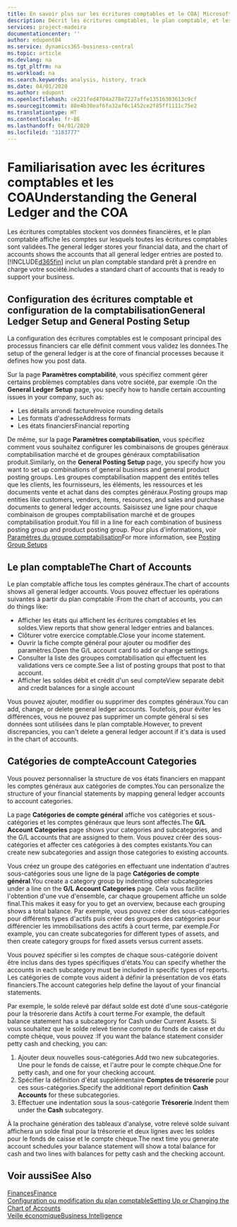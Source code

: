 ```yaml
---
title: En savoir plus sur les écritures comptables et le COA| Microsoft Docs
description: Décrit les écritures comptables, le plan comptable, et les catégories de compte.
services: project-madeira
documentationcenter: ''
author: edupont04
ms.service: dynamics365-business-central
ms.topic: article
ms.devlang: na
ms.tgt_pltfrm: na
ms.workload: na
ms.search.keywords: analysis, history, track
ms.date: 04/01/2020
ms.author: edupont
ms.openlocfilehash: ce221fed4704a278e7227affe13516303613c9cf
ms.sourcegitcommit: 88e4b30eaf6fa32af0c1452ce2f85ff1111c75e2
ms.translationtype: HT
ms.contentlocale: fr-BE
ms.lasthandoff: 04/01/2020
ms.locfileid: "3183777"
---
```

# <a name="understanding-the-general-ledger-and-the-coa"></a><span data-ttu-id="704b5-103">Familiarisation avec les écritures comptables et les COA</span><span class="sxs-lookup"><span data-stu-id="704b5-103">Understanding the General Ledger and the COA</span></span>
<span data-ttu-id="704b5-104">Les écritures comptables stockent vos données financières, et le plan comptable affiche les comptes sur lesquels toutes les écritures comptables sont validées.</span><span class="sxs-lookup"><span data-stu-id="704b5-104">The general ledger stores your financial data, and the chart of accounts shows the accounts that all general ledger entries are posted to.</span></span> [!INCLUDE[d365fin](includes/d365fin_md.md)] <span data-ttu-id="704b5-105">inclut un plan comptable standard prêt à prendre en charge votre société.</span><span class="sxs-lookup"><span data-stu-id="704b5-105">includes a standard chart of accounts that is ready to support your business.</span></span>

## <a name="general-ledger-setup-and-general-posting-setup"></a><span data-ttu-id="704b5-106">Configuration des écritures comptable et configuration de la comptabilisation</span><span class="sxs-lookup"><span data-stu-id="704b5-106">General Ledger Setup and General Posting Setup</span></span>
<span data-ttu-id="704b5-107">La configuration des écritures comptables est le composant principal des processus financiers car elle définit comment vous validez les données.</span><span class="sxs-lookup"><span data-stu-id="704b5-107">The setup of the general ledger is at the core of financial processes because it defines how you post data.</span></span>  

<span data-ttu-id="704b5-108">Sur la page **Paramètres comptabilité**, vous spécifiez comment gérer certains problèmes comptables dans votre société, par exemple :</span><span class="sxs-lookup"><span data-stu-id="704b5-108">On the **General Ledger Setup** page, you specify how to handle certain accounting issues in your company, such as:</span></span>  

* <span data-ttu-id="704b5-109">Les détails arrondi facture</span><span class="sxs-lookup"><span data-stu-id="704b5-109">Invoice rounding details</span></span>  
* <span data-ttu-id="704b5-110">Les formats d'adresse</span><span class="sxs-lookup"><span data-stu-id="704b5-110">Address formats</span></span>  
* <span data-ttu-id="704b5-111">Les états financiers</span><span class="sxs-lookup"><span data-stu-id="704b5-111">Financial reporting</span></span>  

<span data-ttu-id="704b5-112">De même, sur la page **Paramètres comptabilisation**, vous spécifiez comment vous souhaitez configurer les combinaisons de groupes généraux comptabilisation marché et de groupes généraux comptabilisation produit.</span><span class="sxs-lookup"><span data-stu-id="704b5-112">Similarly, on the **General Posting Setup** page, you specify how you want to set up combinations of general business and general product posting groups.</span></span> <span data-ttu-id="704b5-113">Les groupes comptabilisation mappent des entités telles que les clients, les fournisseurs, les éléments, les ressources et les documents vente et achat dans des comptes généraux.</span><span class="sxs-lookup"><span data-stu-id="704b5-113">Posting groups map entities like customers, vendors, items, resources, and sales and purchase documents to general ledger accounts.</span></span> <span data-ttu-id="704b5-114">Saisissez une ligne pour chaque combinaison de groupes comptabilisation marché et de groupes comptabilisation produit.</span><span class="sxs-lookup"><span data-stu-id="704b5-114">You fill in a line for each combination of business posting group and product posting group.</span></span> <span data-ttu-id="704b5-115">Pour plus d'informations, voir [Paramètres du groupe comptabilisation](finance-posting-groups.md)</span><span class="sxs-lookup"><span data-stu-id="704b5-115">For more information, see [Posting Group Setups](finance-posting-groups.md)</span></span>  

## <a name="the-chart-of-accounts"></a><span data-ttu-id="704b5-116">Le plan comptable</span><span class="sxs-lookup"><span data-stu-id="704b5-116">The Chart of Accounts</span></span>
<span data-ttu-id="704b5-117">Le plan comptable affiche tous les comptes généraux.</span><span class="sxs-lookup"><span data-stu-id="704b5-117">The chart of accounts shows all general ledger accounts.</span></span> <span data-ttu-id="704b5-118">Vous pouvez effectuer les opérations suivantes à partir du plan comptable :</span><span class="sxs-lookup"><span data-stu-id="704b5-118">From the chart of accounts, you can do things like:</span></span>  

* <span data-ttu-id="704b5-119">Afficher les états qui affichent les écritures comptables et les soldes.</span><span class="sxs-lookup"><span data-stu-id="704b5-119">View reports that show general ledger entries and balances.</span></span>  
* <span data-ttu-id="704b5-120">Clôturer votre exercice comptable.</span><span class="sxs-lookup"><span data-stu-id="704b5-120">Close your income statement.</span></span>  
* <span data-ttu-id="704b5-121">Ouvrir la fiche compte général pour ajouter ou modifier des paramètres.</span><span class="sxs-lookup"><span data-stu-id="704b5-121">Open the G/L account card to add or change settings.</span></span>  
* <span data-ttu-id="704b5-122">Consulter la liste des groupes comptabilisation qui effectuent les validations vers ce compte.</span><span class="sxs-lookup"><span data-stu-id="704b5-122">See a list of posting groups that post to that account.</span></span>
* <span data-ttu-id="704b5-123">Afficher les soldes débit et crédit d'un seul compte</span><span class="sxs-lookup"><span data-stu-id="704b5-123">View separate debit and credit balances for a single account</span></span>  

<span data-ttu-id="704b5-124">Vous pouvez ajouter, modifier ou supprimer des comptes généraux.</span><span class="sxs-lookup"><span data-stu-id="704b5-124">You can add, change, or delete general ledger accounts.</span></span> <span data-ttu-id="704b5-125">Toutefois, pour éviter les différences, vous ne pouvez pas supprimer un compte général si ses données sont utilisées dans le plan comptable.</span><span class="sxs-lookup"><span data-stu-id="704b5-125">However, to prevent discrepancies, you can't delete a general ledger account if it's data is used in the chart of accounts.</span></span>  

## <a name="account-categories"></a><span data-ttu-id="704b5-126">Catégories de compte</span><span class="sxs-lookup"><span data-stu-id="704b5-126">Account Categories</span></span>
<span data-ttu-id="704b5-127">Vous pouvez personnaliser la structure de vos états financiers en mappant les comptes généraux aux catégories de comptes.</span><span class="sxs-lookup"><span data-stu-id="704b5-127">You can personalize the structure of your financial statements by mapping general ledger accounts to account categories.</span></span>  

<span data-ttu-id="704b5-128">La page **Catégories de compte général** affiche vos catégories et sous-catégories et les comptes généraux que leurs sont affectés.</span><span class="sxs-lookup"><span data-stu-id="704b5-128">The **G/L Account Categories** page shows your categories and subcategories, and the G/L accounts that are assigned to them.</span></span> <span data-ttu-id="704b5-129">Vous pouvez créer des sous-catégories et affecter ces catégories à des comptes existants.</span><span class="sxs-lookup"><span data-stu-id="704b5-129">You can create new subcategories and assign those categories to existing accounts.</span></span>  

<span data-ttu-id="704b5-130">Vous créez un groupe des catégories en effectuant une indentation d'autres sous-catégories sous une ligne de la page **Catégories de compte général**.</span><span class="sxs-lookup"><span data-stu-id="704b5-130">You create a category group by indenting other subcategories under a line on the **G/L Account Categories** page.</span></span> <span data-ttu-id="704b5-131">Cela vous facilite l'obtention d'une vue d'ensemble, car chaque groupement affiche un solde final.</span><span class="sxs-lookup"><span data-stu-id="704b5-131">This makes it easy for you to get an overview, because each grouping shows a total balance.</span></span> <span data-ttu-id="704b5-132">Par exemple, vous pouvez créer des sous-catégories pour différents types d'actifs puis créer des groupes des catégories pour différencier les immobilisations des actifs à court terme, par exemple.</span><span class="sxs-lookup"><span data-stu-id="704b5-132">For example, you can create subcategories for different types of assets, and then create category groups for fixed assets versus current assets.</span></span>  

<span data-ttu-id="704b5-133">Vous pouvez spécifier si les comptes de chaque sous-catégorie doivent être inclus dans des types spécifiques d'états.</span><span class="sxs-lookup"><span data-stu-id="704b5-133">You can specify whether the accounts in each subcategory must be included in specific types of reports.</span></span> <span data-ttu-id="704b5-134">Les catégories de compte vous aident à définir la présentation de vos états financiers.</span><span class="sxs-lookup"><span data-stu-id="704b5-134">The account categories help define the layout of your financial statements.</span></span>  

<span data-ttu-id="704b5-135">Par exemple, le solde relevé par défaut solde est doté d'une sous-catégorie pour la trésorerie dans Actifs à court terme.</span><span class="sxs-lookup"><span data-stu-id="704b5-135">For example, the default balance statement has a subcategory for Cash under Current Assets.</span></span> <span data-ttu-id="704b5-136">Si vous souhaitez que le solde relevé tienne compte du fonds de caisse et du compte chèque, vous pouvez :</span><span class="sxs-lookup"><span data-stu-id="704b5-136">If you want the balance statement consider petty cash and checking, you can:</span></span>  

1. <span data-ttu-id="704b5-137">Ajouter deux nouvelles sous-catégories.</span><span class="sxs-lookup"><span data-stu-id="704b5-137">Add two new subcategories.</span></span> <span data-ttu-id="704b5-138">Une pour le fonds de caisse, et l'autre pour le compte chèque.</span><span class="sxs-lookup"><span data-stu-id="704b5-138">One for petty cash, and one for your checking account.</span></span>  
2. <span data-ttu-id="704b5-139">Spécifier la définition d'état supplémentaire **Comptes de trésorerie** pour ces sous-catégories.</span><span class="sxs-lookup"><span data-stu-id="704b5-139">Specify the additional report definition **Cash Accounts** for these subcategories.</span></span>  
3. <span data-ttu-id="704b5-140">Effectuer une indentation sous la sous-catégorie **Trésorerie**.</span><span class="sxs-lookup"><span data-stu-id="704b5-140">Indent them under the **Cash** subcategory.</span></span>  

<span data-ttu-id="704b5-141">À la prochaine génération des tableaux d'analyse, votre relevé solde suivant affichera un solde final pour la trésorerie et deux lignes avec les soldes pour le fonds de caisse et le compte chèque.</span><span class="sxs-lookup"><span data-stu-id="704b5-141">The next time you generate account schedules your balance statement will show a total balance for cash and two lines with balances for petty cash and the checking account.</span></span>  

## <a name="see-also"></a><span data-ttu-id="704b5-142">Voir aussi</span><span class="sxs-lookup"><span data-stu-id="704b5-142">See Also</span></span>
[<span data-ttu-id="704b5-143">Finances</span><span class="sxs-lookup"><span data-stu-id="704b5-143">Finance</span></span>](finance.md)  
[<span data-ttu-id="704b5-144">Configuration ou modification du plan comptable</span><span class="sxs-lookup"><span data-stu-id="704b5-144">Setting Up or Changing the Chart of Accounts</span></span>](finance-setup-chart-accounts.md)  
[<span data-ttu-id="704b5-145">Veille économique</span><span class="sxs-lookup"><span data-stu-id="704b5-145">Business Intelligence</span></span>](bi.md)  
